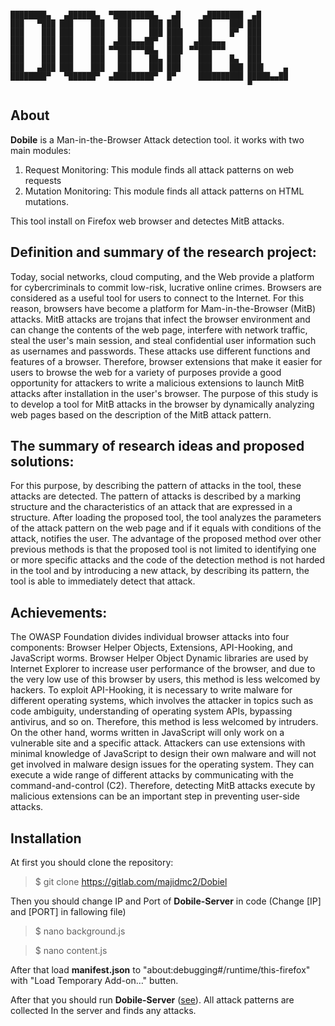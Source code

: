 ```

████████▄   ▄██████▄  ▀█████████▄   ▄█     ▄████████  ▄█
███   ▀███ ███    ███   ███    ███ ███    ███    ███ ███
███    ███ ███    ███   ███    ███ ███▌   ███    █▀  ███
███    ███ ███    ███  ▄███▄▄▄██▀  ███▌  ▄███▄▄▄     ███
███    ███ ███    ███ ▀▀███▀▀▀██▄  ███▌ ▀▀███▀▀▀     ███
███    ███ ███    ███   ███    ██▄ ███    ███    █▄  ███
███   ▄███ ███    ███   ███    ███ ███    ███    ███ ███▌    ▄
████████▀   ▀██████▀  ▄█████████▀  █▀     ██████████ █████▄▄██
                                                     ▀

```                       

## About
**Dobile** is a Man-in-the-Browser Attack detection tool. it works with two main modules:
1. Request Monitoring: This module finds all attack patterns on web requests
2. Mutation Monitoring: This module finds all attack patterns on HTML mutations.

This tool install on Firefox web browser and detectes MitB attacks.


## Definition and summary of the research project:
Today, social networks, cloud computing, and the Web provide a platform for cybercriminals to commit low-risk, lucrative online crimes. Browsers are considered as a useful tool for users to connect to the Internet. For this reason, browsers have become a platform for Mam-in-the-Browser (MitB) attacks.
MitB attacks are trojans that infect the browser environment and can change the contents of the web page, interfere with network traffic, steal the user's main session, and steal confidential user information such as usernames and passwords. These attacks use different functions and features of a browser. 
Therefore, browser extensions that make it easier for users to browse the web for a variety of purposes provide a good opportunity for attackers to write a malicious extensions to launch MitB attacks after installation in the user's browser. The purpose of this study is to develop a tool for MitB attacks in the browser by dynamically analyzing web pages based on the description of the MitB attack pattern.


## The summary of research ideas and proposed solutions:
For this purpose, by describing the pattern of attacks in the tool, these attacks are detected. The pattern of attacks is described by a marking structure and the characteristics of an attack that are expressed in a structure.
After loading the proposed tool, the tool analyzes the parameters of the attack pattern on the web page and if it equals with conditions of the attack, notifies the user. The advantage of the proposed method over other previous methods is that the proposed tool is not limited to identifying one or more specific attacks and the code of the detection method is not harded in the tool and by introducing a new attack, by describing its pattern, the tool is able to immediately detect that attack.


## Achievements:
The OWASP Foundation divides individual browser attacks into four components: Browser Helper Objects, Extensions, API-Hooking, and JavaScript worms. Browser Helper Object Dynamic libraries are used by Internet Explorer to increase user performance of the browser, and due to the very low use of this browser by users, this method is less welcomed by hackers. To exploit API-Hooking, it is necessary to write malware for different operating systems, which involves the attacker in topics such as code ambiguity, understanding of operating system APIs, bypassing antivirus, and so on. Therefore, this method is less welcomed by intruders. On the other hand, worms written in JavaScript will only work on a vulnerable site and a specific attack. Attackers can use extensions with minimal knowledge of JavaScript to design their own malware and will not get involved in malware design issues for the operating system. They can execute a wide range of different attacks by communicating with the command-and-control (C2). Therefore, detecting MitB attacks execute by malicious extensions can be an important step in preventing user-side attacks.


## Installation
At first you should clone the repository:
> $ git clone https://gitlab.com/majidmc2/Dobiel

Then you should change IP and Port of **Dobile-Server** in code (Change [IP] and [PORT] in fallowing file)
> $ nano background.js

> $ nano content.js

After that load **manifest.json**  to "about:debugging#/runtime/this-firefox" with "Load Temporary Add-on…" butten.

After that you should run **Dobile-Server** ([see](https://github.com/majidmc2/Dobiel-Server "Link")). All attack patterns are collected In the server and finds any attacks.
